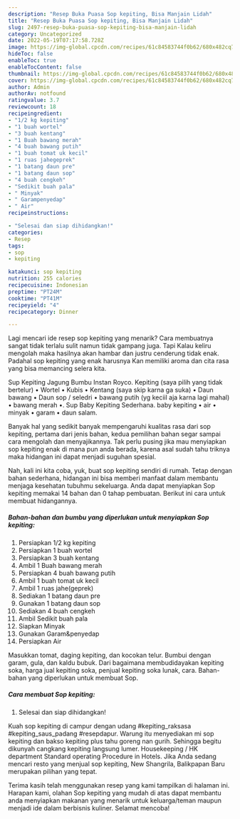 ```yaml
---
description: "Resep Buka Puasa Sop kepiting, Bisa Manjain Lidah"
title: "Resep Buka Puasa Sop kepiting, Bisa Manjain Lidah"
slug: 2497-resep-buka-puasa-sop-kepiting-bisa-manjain-lidah
category: Uncategorized
date: 2022-05-19T07:17:58.728Z
image: https://img-global.cpcdn.com/recipes/61c84583744f0b62/680x482cq70/sop-kepiting-foto-resep-utama.jpg
hideToc: false
enableToc: true
enableTocContent: false
thumbnail: https://img-global.cpcdn.com/recipes/61c84583744f0b62/680x482cq70/sop-kepiting-foto-resep-utama.jpg
cover: https://img-global.cpcdn.com/recipes/61c84583744f0b62/680x482cq70/sop-kepiting-foto-resep-utama.jpg
author: Admin
authorAv: notfound
ratingvalue: 3.7
reviewcount: 18
recipeingredient:
- "1/2 kg kepiting"
- "1 buah wortel"
- "3 buah kentang"
- "1 Buah bawang merah"
- "4 buah bawang putih"
- "1 buah tomat uk kecil"
- "1 ruas jahegeprek"
- "1 batang daun pre"
- "1 batang daun sop"
- "4 buah cengkeh"
- "Sedikit buah pala"
- " Minyak"
- " Garampenyedap"
- " Air"
recipeinstructions:

- "Selesai dan siap dihidangkan!"
categories:
- Resep
tags:
- sop
- kepiting

katakunci: sop kepiting 
nutrition: 255 calories
recipecuisine: Indonesian
preptime: "PT24M"
cooktime: "PT41M"
recipeyield: "4"
recipecategory: Dinner

---
```



Lagi mencari ide resep sop kepiting yang menarik? Cara membuatnya sangat tidak terlalu sulit namun tidak gampang juga. Tapi Kalau keliru mengolah maka hasilnya akan hambar dan justru cenderung tidak enak. Padahal sop kepiting yang enak harusnya Kan memiliki aroma dan cita rasa yang bisa memancing selera kita.


Sup Kepiting Jagung Bumbu Instan Royco. Kepiting (saya pilih yang tidak bertelur) • Wortel • Kubis • Kentang (saya skip karna ga suka) • Daun bawang • Daun sop / seledri • bawang putih (yg keciil aja karna lagi mahal) • bawang merah •. Sup Baby Kepiting Sederhana. baby kepiting • air • minyak • garam • daun salam.

Banyak hal yang sedikit banyak mempengaruhi kualitas rasa dari sop kepiting, pertama dari jenis bahan, kedua pemilihan bahan segar sampai cara mengolah dan menyajikannya. Tak perlu pusing jika mau menyiapkan sop kepiting enak di mana pun anda berada, karena asal sudah tahu triknya maka hidangan ini dapat menjadi suguhan spesial.


Nah, kali ini kita coba, yuk, buat sop kepiting sendiri di rumah. Tetap dengan bahan sederhana, hidangan ini bisa memberi manfaat dalam membantu menjaga kesehatan tubuhmu sekeluarga. Anda dapat menyiapkan Sop kepiting memakai 14 bahan dan 0 tahap pembuatan. Berikut ini cara untuk membuat hidangannya.

<!--inarticleads1-->

##### Bahan-bahan dan bumbu yang diperlukan untuk menyiapkan Sop kepiting:

1. Persiapkan 1/2 kg kepiting
1. Persiapkan 1 buah wortel
1. Persiapkan 3 buah kentang
1. Ambil 1 Buah bawang merah
1. Persiapkan 4 buah bawang putih
1. Ambil 1 buah tomat uk kecil
1. Ambil 1 ruas jahe(geprek)
1. Sediakan 1 batang daun pre
1. Gunakan 1 batang daun sop
1. Sediakan 4 buah cengkeh
1. Ambil Sedikit buah pala
1. Siapkan  Minyak
1. Gunakan  Garam&amp;penyedap
1. Persiapkan  Air


Masukkan tomat, daging kepiting, dan kocokan telur. Bumbui dengan garam, gula, dan kaldu bubuk. Dari bagaimana membudidayakan kepiting soka, harga jual kepiting soka, penjual kepiting soka lunak, cara. Bahan-bahan yang diperlukan untuk membuat Sop. 

<!--inarticleads2-->

##### Cara membuat Sop kepiting:


1. Selesai dan siap dihidangkan!

Kuah sop kepiting di campur dengan udang #kepiting_raksasa #kepiting_saus_padang #resepdapur. Warung itu menyediakan mi sop kepiting dan bakso kepiting plus tahu goreng nan gurih. Sehingga begitu dikunyah cangkang kepiting langsung lumer. Housekeeping / HK department Standard operating Procedure in Hotels. Jika Anda sedang mencari resto yang menjual sop kepiting, New Shangrila, Balikpapan Baru merupakan pilihan yang tepat. 

Terima kasih telah menggunakan resep yang kami tampilkan di halaman ini. Harapan kami, olahan Sop kepiting yang mudah di atas dapat membantu anda menyiapkan makanan yang menarik untuk keluarga/teman maupun menjadi ide dalam berbisnis kuliner. Selamat mencoba!
